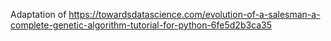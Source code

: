 Adaptation of https://towardsdatascience.com/evolution-of-a-salesman-a-complete-genetic-algorithm-tutorial-for-python-6fe5d2b3ca35